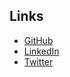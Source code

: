 ## Links
- [GitHub](https://github.com/k0tk267)
- [LinkedIn](https://www.linkedin.com/in/koki-otsuka/)
- [Twitter](https://twitter.com/k0tk267)
